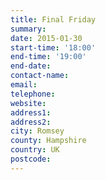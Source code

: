 ```yaml
---
title: Final Friday
summary: 
date: 2015-01-30
start-time: '18:00'
end-time: '19:00'
end-date: 
contact-name: 
email: 
telephone: 
website: 
address1: 
address2: 
city: Romsey
county: Hampshire
country: UK
postcode: 
---
```

